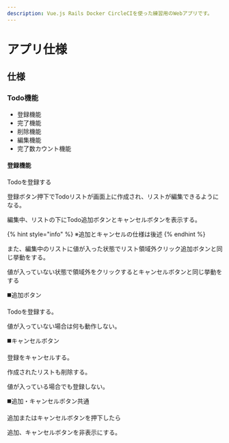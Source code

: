 ```yaml
---
description: Vue.js Rails Docker CircleCIを使った練習用のWebアプリです。
---
```


# アプリ仕様

## 仕様

### Todo機能

* 登録機能
* 完了機能
* 削除機能
* 編集機能
* 完了数カウント機能

#### 登録機能

Todoを登録する

登録ボタン押下でTodoリストが画面上に作成され、リストが編集できるようになる。

編集中、リストの下にTodo追加ボタンとキャンセルボタンを表示する。

{% hint style="info" %}
※追加とキャンセルの仕様は後述
{% endhint %}

また、編集中のリストに値が入った状態でリスト領域外クリック追加ボタンと同じ挙動をする。

値が入っていない状態で領域外をクリックするとキャンセルボタンと同じ挙動をする

◼️追加ボタン

Todoを登録する。

値が入っていない場合は何も動作しない。

◼️キャンセルボタン

登録をキャンセルする。

作成されたリストも削除する。

値が入っている場合でも登録しない。

◼️追加・キャンセルボタン共通

追加またはキャンセルボタンを押下したら

追加、キャンセルボタンを非表示にする。







